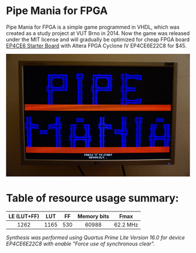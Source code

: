 # Pipe Mania for FPGA

Pipe Mania for FPGA is a simple game programmed in VHDL, which was created as a study project at VUT Brno in 2014.
Now the game was released under the MIT license and will gradually be optimized for cheap FPGA board [EP4CE6 Starter Board](http://www.ebay.com/itm/111975895262) with Altera FPGA Cyclone IV EP4CE6E22C8 for $45.

![Start Screen](docs/start_screen.jpg?raw=true)

# Table of resource usage summary:

LE (LUT+FF) | LUT | FF | Memory bits | Fmax
:---:|:---:|:---:|:---:|:---:
 1262 | 1165 | 530 | 60988 | 62.2 MHz

*Synthesis was performed using Quartus Prime Lite Version 16.0 for device EP4CE6E22C8 with enable "Force use of synchronous clear".*

